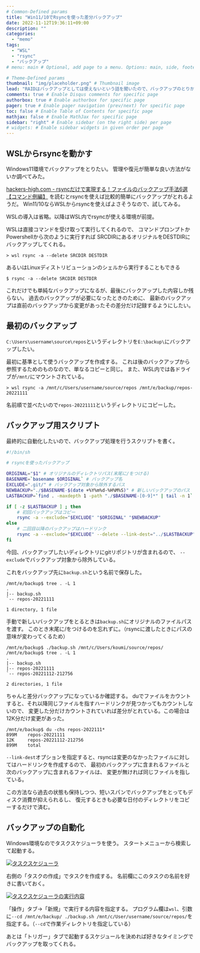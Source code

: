 ```yaml
---
# Common-Defined params
title: "Win11/10でRsyncを使った差分バックアップ"
date: 2022-11-12T19:36:11+09:00
description: ""
categories:
  - "memo"
tags:
  - "WSL"
  - "rsync"
  - "バックアップ"
# menu: main # Optional, add page to a menu. Options: main, side, footer

# Theme-Defined params
thumbnail: "img/placeholder.png" # Thumbnail image
lead: "RAIDはバックアップとしては使えないという話を聞いたので、バックアップのとりかたを調べてみる。" # Lead text
comments: true # Enable Disqus comments for specific page
authorbox: true # Enable authorbox for specific page
pager: true # Enable pager navigation (prev/next) for specific page
toc: false # Enable Table of Contents for specific page
mathjax: false # Enable MathJax for specific page
sidebar: "right" # Enable sidebar (on the right side) per page
# widgets: # Enable sidebar widgets in given order per page
---
```


## WSLからrsyncを動かす

Windows11環境でバックアップをとりたい。
管理や復元が簡単な良い方法がないか調べてみた。

[hackers-high.com - rsyncだけで実現する！ファイルのバックアップ手法6選 【コマンド例編】](https://hackers-high.com/linux/rsync-backup-part2/)
を読むとrsyncを使えば比較的簡単にバックアップがとれるようだ。
Win11/10ならWSLからrsyncを使えばよさそうなので、試してみる。

WSLの導入は省略。以降はWSL内でrsyncが使える環境が前提。

WSLは直接コマンドを受け取って実行してくれるので、
コマンドプロンプトかPowershellから次のように実行すれば
SRCDIRにあるオリジナルをDESTDIRにバックアップしてくれる。

```console
> wsl rsync -a --delete SRCDIR DESTDIR
```

あるいはLinuxディストリビューションのシェルから実行することもできる

```console
$ rsync -a --delete SRCDIR DESTDIR
```

これだけでも単純なバックアップになるが、最後にバックアップした内容しか残らない。
過去のバックアップが必要になったときのために、
最新のバックアップは直前のバックアップから変更があったその差分だけ記録するようにしたい。

## 最初のバックアップ

`C:\Users\username\source\repos`というディレクトリを`E:\backup\`にバックアップしたい。

最初に基準として使うバックアップを作成する。
これは後のバックアップから参照するためのものなので、単なるコピーと同じ。
また、WSL内では各ドライブが`/mnt/`にマウントされている。

```console
> wsl rsync -a /mnt/c/Users/username/source/repos /mnt/e/backup/repos-20221111
```

名前順で並べたいので`repos-20221111`というディレクトリにコピーした。

## バックアップ用スクリプト

最終的に自動化したいので、バックアップ処理を行うスクリプトを書く。

```sh
#!/bin/sh

# rsyncを使ったバックアップ

ORIGINAL="$1" # オリジナルのディレクトリパス(末尾に/をつける)
BASENAME=`basename $ORIGINAL` # バックアップ名
EXCLUDE=".git/" # バックアップ対象から除外するパス
NEWBACKUP="./$BASENAME-$(date +%Y%m%d-%H%M%S)" # 新しいバックアップのパス
LASTBACKUP=`find . -maxdepth 1 -path "./$BASENAME-[0-9]*" | tail -n 1`

if [ -z $LASTBACKUP ] ; then
	# 初回バックアップはコピー
	rsync -a --exclude="$EXCLUDE" "$ORIGINAL" "$NEWBACKUP"
else
	# 二回目以降のバックアップはハードリンク
	rsync -a --exclude="$EXCLUDE" --delete --link-dest="../$LASTBACKUP" "$ORIGINAL" "$NEWBACKUP"
fi
```

今回、バックアップしたいディレクトリにgitリポジトリが含まれるので、
`--exclude`でバックアップ対象から除外している。

これをバックアップ先に`backup.sh`という名前で保存した。

```console
/mnt/e/backup$ tree . -L 1
.
|-- backup.sh
`-- repos-20221111

1 directory, 1 file
```

手動で新しいバックアップをとるときは`backup.sh`にオリジナルのファイルパスを渡す。
このとき末尾に/をつけるのを忘れずに。（rsyncに渡したときにパスの意味が変わってくるため）

```console
/mnt/e/backup$ ./backup.sh /mnt/c/Users/koumi/source/repos/
/mnt/e/backup$ tree . -L 1
.
|-- backup.sh
|-- repos-20221111
`-- repos-20221112-212756

2 directories, 1 file
```

ちゃんと差分バックアップになっているか確認する。
duでファイルをカウントすると、それ以降同じファイルを指すハードリンクが見つかってもカウントしないので、
変更した分だけカウントされていれば差分がとれている。この場合は12K分だけ変更があった。

```console
/mnt/e/backup$ du -chs repos-2022111*
899M    repos-20221111
12K     repos-20221112-212756
899M    total
```

`--link-dest`オプションを指定すると、rsyncは変更のなかったファイルに対してはハードリンクを作成するので、
最初のバックアップに含まれるファイルと次のバックアップに含まれるファイルは、
変更が無ければ同じファイルを指している。

この方法なら過去の状態も保持しつつ、短いスパンでバックアップをとってもディスク消費が抑えられるし、
復元するときも必要な日付のディレクトリをコピーするだけで済む。

## バックアップの自動化

Windows環境なのでタスクスケジューラを使う。
スタートメニューから検索して起動する。

[![タスクスケジューラ](/img/memo/task-scheduler.png)](/img/memo/task-scheduler.png)

右側の「タスクの作成」でタスクを作成する。
名前欄にこのタスクの名前を好きに書いておく。

[![タスクスケジューラの実行内容](/img/memo/task-scheduler-operation.png)](/img/memo/task-scheduler-operation.png)

「操作」タブ→「新規」で実行する内容を指定する。
プログラム欄は`wsl`、引数に`--cd /mnt/e/backup/ ./backup.sh /mnt/c/User/username/source/repos/`を
指定する。（`--cd`で作業ディレクトリを指定している）

あとは「トリガー」タブで起動するスケジュールを決めれば好きなタイミングでバックアップを取ってくれる。